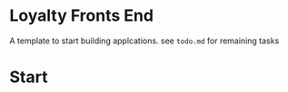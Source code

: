 # Loyalty Fronts End
A template to start building applcations.
see `todo.md` for remaining tasks

# Start

